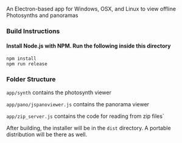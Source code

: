 An Electron-based app for Windows, OSX, and Linux to view offline Photosynths and panoramas

### Build Instructions
#### Install Node.js with NPM. Run the following inside this directory
```
npm install
npm run release
```

### Folder Structure
`app/synth` contains the photosynth viewer

`app/pano/jspanoviewer.js` contains the panorama viewer

`app/zip_server.js` contains the code for reading from zip files`

After building, the installer will be in the `dist` directory.  A portable distribution will be there as well.
